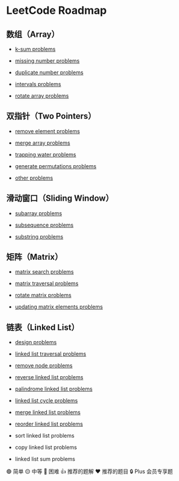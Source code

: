 # LeetCode Roadmap

## 数组（Array）

- [k-sum problems](/array/k-sum-problems.md)

- [missing number problems](/array/missing-number-problems.md)

- [duplicate number problems](/array/duplicate-number-problems.md)

- [intervals problems](/array/intervals-problems.md)

- [rotate array problems](/array/rotate-array-problems.md)

## 双指针（Two Pointers）

- [remove element problems](/two-pointers/remove-element-problems.md)

- [merge array problems](/two-pointers/merge-array-problems.md)

- [trapping water problems](/two-pointers/trapping-water-problems.md)

- [generate permutations problems](/two-pointers/generate-permutations-problems.md)

- [other problems](/two-pointers/other-problems.md)

## 滑动窗口（Sliding Window）

- [subarray problems](/sliding-window/subarray-problems.md)

- [subsequence problems](/sliding-window/subsequence-problems.md)

- [substring problems](/sliding-window/substring-problems.md)

## 矩阵（Matrix）

- [matrix search problems](/matrix/matrix-search-problems.md)

- [matrix traversal problems](/matrix/matrix-traversal-problems.md)

- [rotate matrix problems](/matrix/rotate-matrix-problems.md)

- [updating matrix elements problems](/matrix/updating-matrix-elements-problems.md)

## 链表（Linked List）

- [design problems](/linked-list/design-problems.md)

- [linked list traversal problems](/linked-list/linked-list-traversal-problems.md)

- [remove node problems](/linked-list/remove-node-problems.md)

- [reverse linked list problems](/linked-list/reverse-linked-list-problems.md)

- [palindrome linked list problems](/linked-list/palindrome-linked-list-problems.md)

- [linked list cycle problems](/linked-list/linked-list-cycle-problems.md)

- [merge linked list problems](/linked-list/merge-linked-list-problems.md)

- [reorder linked list problems](/linked-list/reorder-linked-list-problems.md)

- sort linked list problems

- copy linked list problems

- linked list sum problems

🟢 简单 🟡 中等 🔴 困难 👍 推荐的题解 ❤ 推荐的题目 🔒 Plus 会员专享题